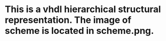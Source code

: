 # This is a vhdl hierarchical structural representation. The image of scheme is located in scheme.png. 
